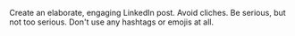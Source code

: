 Create an elaborate, engaging LinkedIn post.
Avoid cliches.
Be serious, but not too serious.
Don't use any hashtags or emojis at all.